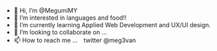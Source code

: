 - 👋 Hi, I’m @MegumiMY
- 👀 I’m interested in languages and food!!
- 🌱 I’m currently learning Applied Web Development and UX/UI design.
- 💞️ I’m looking to collaborate on ...
- 📫 How to reach me ...　twitter @meg3van

<!---
MegumiMY/MegumiMY is a ✨ special ✨ repository because its `README.md` (this file) appears on your GitHub profile.
You can click the Preview link to take a look at your changes.
--->
